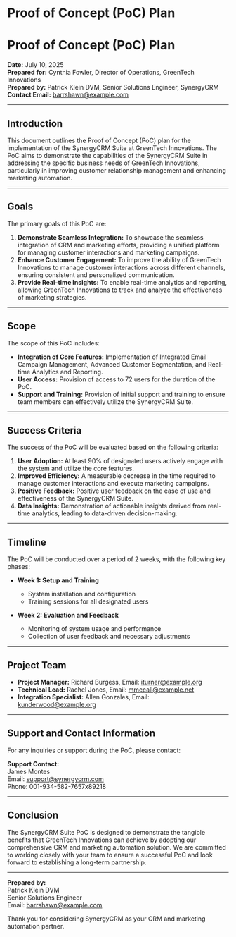 # Proof of Concept (PoC) Plan

# Proof of Concept (PoC) Plan

**Date:** July 10, 2025  
**Prepared for:** Cynthia Fowler, Director of Operations, GreenTech Innovations  
**Prepared by:** Patrick Klein DVM, Senior Solutions Engineer, SynergyCRM  
**Contact Email:** barrshawn@example.com  

---

## Introduction

This document outlines the Proof of Concept (PoC) plan for the implementation of the SynergyCRM Suite at GreenTech Innovations. The PoC aims to demonstrate the capabilities of the SynergyCRM Suite in addressing the specific business needs of GreenTech Innovations, particularly in improving customer relationship management and enhancing marketing automation.

---

## Goals

The primary goals of this PoC are:

1. **Demonstrate Seamless Integration:** To showcase the seamless integration of CRM and marketing efforts, providing a unified platform for managing customer interactions and marketing campaigns.
2. **Enhance Customer Engagement:** To improve the ability of GreenTech Innovations to manage customer interactions across different channels, ensuring consistent and personalized communication.
3. **Provide Real-time Insights:** To enable real-time analytics and reporting, allowing GreenTech Innovations to track and analyze the effectiveness of marketing strategies.

---

## Scope

The scope of this PoC includes:

- **Integration of Core Features:** Implementation of Integrated Email Campaign Management, Advanced Customer Segmentation, and Real-time Analytics and Reporting.
- **User Access:** Provision of access to 72 users for the duration of the PoC.
- **Support and Training:** Provision of initial support and training to ensure team members can effectively utilize the SynergyCRM Suite.

---

## Success Criteria

The success of the PoC will be evaluated based on the following criteria:

1. **User Adoption:** At least 90% of designated users actively engage with the system and utilize the core features.
2. **Improved Efficiency:** A measurable decrease in the time required to manage customer interactions and execute marketing campaigns.
3. **Positive Feedback:** Positive user feedback on the ease of use and effectiveness of the SynergyCRM Suite.
4. **Data Insights:** Demonstration of actionable insights derived from real-time analytics, leading to data-driven decision-making.

---

## Timeline

The PoC will be conducted over a period of 2 weeks, with the following key phases:

- **Week 1: Setup and Training**
  - System installation and configuration
  - Training sessions for all designated users

- **Week 2: Evaluation and Feedback**
  - Monitoring of system usage and performance
  - Collection of user feedback and necessary adjustments

---

## Project Team

- **Project Manager:** Richard Burgess, Email: iturner@example.org
- **Technical Lead:** Rachel Jones, Email: mmccall@example.net
- **Integration Specialist:** Allen Gonzales, Email: kunderwood@example.org

---

## Support and Contact Information

For any inquiries or support during the PoC, please contact:

**Support Contact:**  
James Montes  
Email: support@synergycrm.com  
Phone: 001-934-582-7657x89218

---

## Conclusion

The SynergyCRM Suite PoC is designed to demonstrate the tangible benefits that GreenTech Innovations can achieve by adopting our comprehensive CRM and marketing automation solution. We are committed to working closely with your team to ensure a successful PoC and look forward to establishing a long-term partnership.

---

**Prepared by:**  
Patrick Klein DVM  
Senior Solutions Engineer  
Email: barrshawn@example.com

Thank you for considering SynergyCRM as your CRM and marketing automation partner.